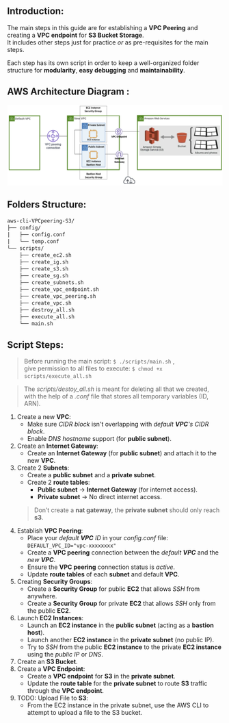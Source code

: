 ## Introduction:
The main steps in this guide are for establishing a **VPC Peering** and creating a **VPC endpoint** for **S3 Bucket Storage**. \
It includes other steps just for practice *or* as pre-requisites for the main steps. 

Each step has its own script in order to keep a well-organized folder structure for **modularity**, **easy debugging** and **maintainability**.

## AWS Architecture Diagram :
<img src="z-README-pics/vpcpeer-s3.png" width="900"/> <br/>

## Folders Structure:
```
aws-cli-VPCpeering-S3/
├── config/
|   ├── config.conf
|   └── temp.conf
└── scripts/
    ├── create_ec2.sh
    ├── create_ig.sh
    ├── create_s3.sh
    ├── create_sg.sh
    ├── create_subnets.sh
    ├── create_vpc_endpoint.sh
    ├── create_vpc_peering.sh
    ├── create_vpc.sh
    ├── destroy_all.sh
    ├── execute_all.sh
    └── main.sh
```

## Script Steps:
> Before running the main script:  ``` $ ./scripts/main.sh ``` , \
give permission to all files to execute:  ``` $ chmod +x scripts/execute_all.sh ```

> The *scripts/destoy_all.sh* is meant for deleting all that we created, with the help of a *.conf* file that stores all temporary variables (ID, ARN).

1. Create a new **VPC**:
    - Make sure *CIDR block* isn't overlapping with *default **VPC**'s CIDR block*.
    - Enable *DNS hostname* support (for **public subnet**).
2. Create an **Internet Gateway**:
    - Create an **Internet Gateway** (for **public subnet**) and attach it to the new **VPC**.
3. Create 2 **Subnets**:
    - Create a **public subnet** and a **private subnet**.
    - Create 2 **route tables**:
        - **Public subnet** → **Internet Gateway** (for internet access).
        - **Private subnet** → No direct internet access.
    > Don’t create a **nat gateway**, the **private subnet** should only reach **s3**.
4. Establish **VPC Peering**:
    - Place your *default **VPC** ID* in your *config.conf* file: \
    ``` DEFAULT_VPC_ID="vpc-xxxxxxxx" ```
    - Create a **VPC peering** connection between the *default **VPC*** and the *new **VPC***.
    - Ensure the **VPC peering** connection status is *active*.
    - Update **route tables** of each **subnet** and default **VPC**.
5. Creating **Security Groups**:
    - Create a **Security Group** for public **EC2** that allows *SSH* from anywhere.
    - Create a **Security Group** for private **EC2** that allows *SSH* only from the public **EC2**.
6. Launch **EC2 Instances**:
    - Launch an **EC2 instance** in the **public subnet** (acting as a **bastion host**).
    - Launch another **EC2 instance** in the **private subnet** (no public IP).
    - Try to *SSH* from the public **EC2 instance** to the private **EC2 instance** using the *public IP* or *DNS*.
7. Create an **S3 Bucket**.
8. Create a **VPC Endpoint**:
    - Create a **VPC endpoint** for **S3** in the **private subnet**.
    - Update the **route table** for the **private subnet** to route **S3** traffic through the **VPC endpoint**.
9. TODO: Upload File to **S3**:
    - From the EC2 instance in the private subnet, use the AWS CLI to attempt to upload a file to the S3 bucket.
